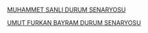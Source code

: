 
[MUHAMMET SANLI DURUM SENARYOSU](https://docs.google.com/document/d/1lEkmMEPTS2a_iLtpieqQ6BzQX5cUhSFe/edit)

[UMUT FURKAN BAYRAM DURUM SENARYOSU](https://drive.google.com/file/d/1Zdy7zKfh0Cn-Ek2PtM99hFfc-ZT0uSWL/view?usp=drive_link)
